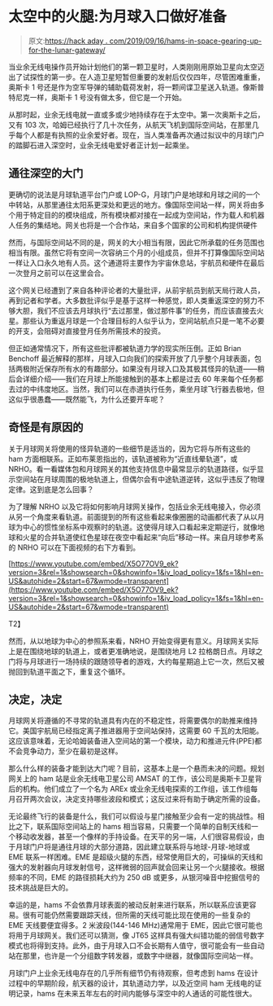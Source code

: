 # 太空中的火腿:为月球入口做好准备

> 原文:[https://hack aday . com/2019/09/16/hams-in-space-gearing-up-for-the-lunar-gateway/](https://hackaday.com/2019/09/16/hams-in-space-gearing-up-for-the-lunar-gateway/)

当业余无线电操作员开始计划他们的第一颗卫星时，人类刚刚用原始卫星向太空迈出了试探性的第一步。在人造卫星短暂但重要的发射后仅仅四年，尽管困难重重，奥斯卡 1 号还是作为空军导弹的辅助载荷发射，将一颗间谍卫星送入轨道。像斯普特尼克一样，奥斯卡 1 号没有做太多，但它是一个开始。

从那时起，业余无线电就一直或多或少地持续存在于太空中。第一次奥斯卡之后，又有 103 次，哈姆已经执行了几十次任务，从航天飞机到国际空间站，在那里几乎每个人都是有执照的业余爱好者。现在，当人类准备再次通过拟议中的月球门户的踏脚石进入深空时，业余无线电爱好者正计划一起乘坐。

## 通往深空的大门

更确切的说法是月球轨道平台门户或 LOP-G，月球门户是地球和月球之间的一个中转站，从那里通往太阳系更深处和更远的地方。像国际空间站一样，网关将由多个用于特定目的的模块组成，所有模块都对接在一起成为空间站，作为载人和机器人任务的集结地。网关也将是一个合作站，来自多个国家的公司和机构提供硬件

然而，与国际空间站不同的是，网关的大小相当有限，因此它所承载的任务范围也相当有限。虽然它将有空间一次容纳三个月的小组成员，但并不打算像国际空间站一样让入口永久地有人员。这个通道将主要作为宇宙休息站，宇航员和硬件在最后一次登月之前可以在这里会合。

这个网关已经遭到了来自各种评论者的大量批评，从前宇航员到航天局行政人员，再到记者和学者。大多数批评似乎是基于这样一种感觉，即人类重返深空的努力不够大胆，我们不应该去月球执行“去过那里，做过那件事”的任务，而应该直接去火星。那些认为重返月球是一个合理目标的人似乎认为，空间站航点只是一笔不必要的开支，会阻碍对直接登月任务所需技术的投资。

但正如通常情况下，所有这些批评都被轨道力学的现实所压倒。正如 Brian Benchoff 最近解释的那样，月球入口向我们的探索开放了几乎整个月球表面，包括两极附近保存所有水的有趣部分。如果没有月球入口及其极其怪异的轨道——稍后会详细介绍——我们在月球上所能接触到的基本上都是过去 60 年来每个任务都去过的中纬度地区。当然，我们可以在赤道执行任务，乘坐月球飞行器去极地，但这似乎很愚蠢——既然能飞，为什么还要开车呢？

## **奇怪是有原因的**

关于月球网关将使用的怪异轨道的一些细节是适当的，因为它将与所有这些的 ham 方面相联系。正如布莱恩指出的，该轨道被称为“近直线晕轨道”，或 NRHO。看一看媒体包和月球网关的其他支持信息中最常显示的轨道路径，似乎显示空间站在月球周围的极地轨道上，但偶尔会有中途轨道逆转，这似乎违反了物理定律。这到底是怎么回事？

为了理解 NRHO 以及它将如何影响月球网关操作，包括业余无线电接入，你必须从另一个角度来看轨道。前面提到的所有这些看起来像圈圈的动画都代表了从以月球为中心的惯性坐标系中观察时的轨道。这使得月球入口看起来定期逆行，就像地球和火星的合并轨道使红色星球在夜空中看起来“向后”移动一样。来自月球参考系的 NRHO 可以在下面视频的右下方看到。

 [https://www.youtube.com/embed/X5O77OV9_ek?version=3&rel=1&showsearch=0&showinfo=1&iv_load_policy=1&fs=1&hl=en-US&autohide=2&start=67&wmode=transparent](https://www.youtube.com/embed/X5O77OV9_ek?version=3&rel=1&showsearch=0&showinfo=1&iv_load_policy=1&fs=1&hl=en-US&autohide=2&start=67&wmode=transparent)

T2】

然而，从以地球为中心的参照系来看，NRHO 开始变得更有意义。月球网关实际上是在围绕地球的轨道上，或者更准确地说，是围绕地月 L2 拉格朗日点。月球之门将与月球进行一场持续的跟随领导者的游戏，大约每星期追上它一次，然后又被抛回到轨道平面之下，重复这个循环。

## 决定，决定

月球网关将遵循的不寻常的轨道具有内在的不稳定性，将需要偶尔的助推来维持它。美国宇航局已经指定离子推进器用于空间站保持，这需要 60 千瓦的太阳能。这应该意味着，无论哈姆装备进入空间站的第一个模块，动力和推进元件(PPE)都不会竞争动力，至少在最初是这样。

那么什么样的装备才能到达大门呢？目前，这基本上是一个悬而未决的问题。规划网关上的 ham 站是业余无线电卫星公司 AMSAT 的工作，该公司是奥斯卡卫星背后的机构。他们成立了一个名为 AREx 或业余无线电探索的工作组，该工作组每月召开两次会议，决定支持哪些波段和模式；这反过来将有助于确定所需的设备。

无论最终飞行的装备是什么，我们可以假设与星门接触至少会有一定的挑战性。相比之下，联系国际空间站上的 hams 相当容易，只需要一个简单的自制天线和一个移动收发器，甚至一个像样的手持设备。在天平的另一端，人们很容易假设，由于月球门户将是通往月球的大部分道路，因此建立联系将与地球-月球-地球或 EME 联系一样困难。EME 是超级火腿的东西，经常使用巨大的，可操纵的天线和强大的发射器向月球发射信号，这样微弱的回声就会回来让另一个火腿接收。根据频率的不同，EME 的路径损耗大约为 250 dB 或更多，从银河噪音中挖掘信号的技术挑战是巨大的。

幸运的是，hams 不会依靠月球表面的被动反射来进行联系，所以联系应该更容易。很有可能仍然需要跟踪天线，但所需的天线可能比现在使用的一些复杂的 EME 天线要便宜得多。2 米波段(144-146 MHz)通常用于 EME，因此它很可能也将用于月球网关。我们还可以猜测，像 JT65 这样具有强大纠错功能的弱信号数字模式也将得到支持。此外，由于月球入口不会长期有人值守，很可能会有一些自动站在那里，也许是一个分组数字转发器，或数字中继器，就像国际空间站一样。

月球门户上业余无线电存在的几乎所有细节仍有待观察，但考虑到 hams 在设计过程中的早期阶段，航天器的设计，其轨道动力学，以及近空间 ham 无线电的证明记录，hams 在未来五年左右的时间内能够与深空中的人通话的可能性很大。